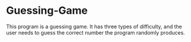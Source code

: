 # Guessing-Game
This program is a guessing game. It has three types of difficulty, and the user needs to guess the correct number the program randomly produces.
